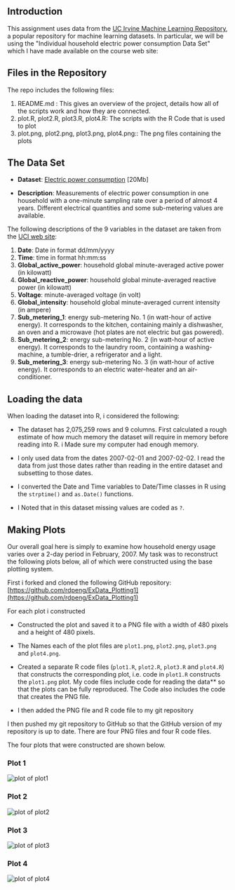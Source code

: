 ## Introduction

This assignment uses data from
the <a href="http://archive.ics.uci.edu/ml/">UC Irvine Machine
Learning Repository</a>, a popular repository for machine learning
datasets. In particular, we will be using the "Individual household
electric power consumption Data Set" which I have made available on
the course web site:

## Files in the Repository
The repo includes the following files: 

1. README.md : This gives an overview of the project, details how all of the scripts work and how they are connected.
2. plot.R, plot2.R, plot3.R, plot4.R: The scripts with the R Code that is used to plot
3. plot.png, plot2.png, plot3.png, plot4.png:: The png files containing the plots

## The Data Set
* <b>Dataset</b>: <a href="https://d396qusza40orc.cloudfront.net/exdata%2Fdata%2Fhousehold_power_consumption.zip">Electric power consumption</a> [20Mb]

* <b>Description</b>: Measurements of electric power consumption in
one household with a one-minute sampling rate over a period of almost
4 years. Different electrical quantities and some sub-metering values
are available.


The following descriptions of the 9 variables in the dataset are taken
from
the <a href="https://archive.ics.uci.edu/ml/datasets/Individual+household+electric+power+consumption">UCI
web site</a>:

<ol>
<li><b>Date</b>: Date in format dd/mm/yyyy </li>
<li><b>Time</b>: time in format hh:mm:ss </li>
<li><b>Global_active_power</b>: household global minute-averaged active power (in kilowatt) </li>
<li><b>Global_reactive_power</b>: household global minute-averaged reactive power (in kilowatt) </li>
<li><b>Voltage</b>: minute-averaged voltage (in volt) </li>
<li><b>Global_intensity</b>: household global minute-averaged current intensity (in ampere) </li>
<li><b>Sub_metering_1</b>: energy sub-metering No. 1 (in watt-hour of active energy). It corresponds to the kitchen, containing mainly a dishwasher, an oven and a microwave (hot plates are not electric but gas powered). </li>
<li><b>Sub_metering_2</b>: energy sub-metering No. 2 (in watt-hour of active energy). It corresponds to the laundry room, containing a washing-machine, a tumble-drier, a refrigerator and a light. </li>
<li><b>Sub_metering_3</b>: energy sub-metering No. 3 (in watt-hour of active energy). It corresponds to an electric water-heater and an air-conditioner.</li>
</ol>

## Loading the data

When loading the dataset into R, i considered the following:

* The dataset has 2,075,259 rows and 9 columns. First
calculated a rough estimate of how much memory the dataset will require
in memory before reading into R. i Made sure my computer had enough
memory.

* I only used data from the dates 2007-02-01 and
2007-02-02. I read the data from just those dates
rather than reading in the entire dataset and subsetting to those
dates.

* I converted the Date and Time variables to
Date/Time classes in R using the `strptime()` and `as.Date()`
functions.

* I Noted that in this dataset missing values are coded as `?`.


## Making Plots

Our overall goal here is simply to examine how household energy usage
varies over a 2-day period in February, 2007. My task was to
reconstruct the following plots below, all of which were constructed
using the base plotting system.

First i forked and cloned the following GitHub repository:
[https://github.com/rdpeng/ExData_Plotting1](https://github.com/rdpeng/ExData_Plotting1)


For each plot i constructed

* Constructed the plot and saved it to a PNG file with a width of 480
pixels and a height of 480 pixels.

* The Names each of the plot files are `plot1.png`, `plot2.png`, `plot3.png` and `plot4.png`.

* Created a separate R code files (`plot1.R`, `plot2.R`, `plot3.R` and `plot4.R`) that
constructs the corresponding plot, i.e. code in `plot1.R` constructs
the `plot1.png` plot. My code files include code for reading
the data** so that the plots can be fully reproduced. The Code also includes the code that creates the PNG file.

* I then added the PNG file and R code file to my git repository

I then pushed my git repository to
GitHub so that the GitHub version of my repository is up to
date. There are four PNG files and four R code files.


The four plots that were constructed are shown below. 


### Plot 1


![plot of plot1](plot1.png) 


### Plot 2

![plot of plot2](plot2.png) 


### Plot 3

![plot of plot3](plot3.png) 


### Plot 4

![plot of plot4](plot4.png) 

